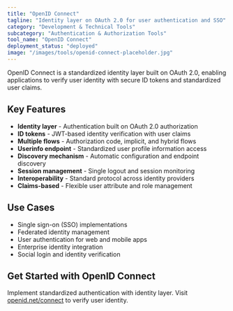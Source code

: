```yaml
---
title: "OpenID Connect"
tagline: "Identity layer on OAuth 2.0 for user authentication and SSO"
category: "Development & Technical Tools"
subcategory: "Authentication & Authorization Tools"
tool_name: "OpenID Connect"
deployment_status: "deployed"
image: "/images/tools/openid-connect-placeholder.jpg"
---
```

OpenID Connect is a standardized identity layer built on OAuth 2.0, enabling applications to verify user identity with secure ID tokens and standardized user claims.

## Key Features

- **Identity layer** - Authentication built on OAuth 2.0 authorization
- **ID tokens** - JWT-based identity verification with user claims
- **Multiple flows** - Authorization code, implicit, and hybrid flows
- **Userinfo endpoint** - Standardized user profile information access
- **Discovery mechanism** - Automatic configuration and endpoint discovery
- **Session management** - Single logout and session monitoring
- **Interoperability** - Standard protocol across identity providers
- **Claims-based** - Flexible user attribute and role management

## Use Cases

- Single sign-on (SSO) implementations
- Federated identity management
- User authentication for web and mobile apps
- Enterprise identity integration
- Social login and identity verification

## Get Started with OpenID Connect

Implement standardized authentication with identity layer. Visit [openid.net/connect](https://openid.net/connect) to verify user identity.